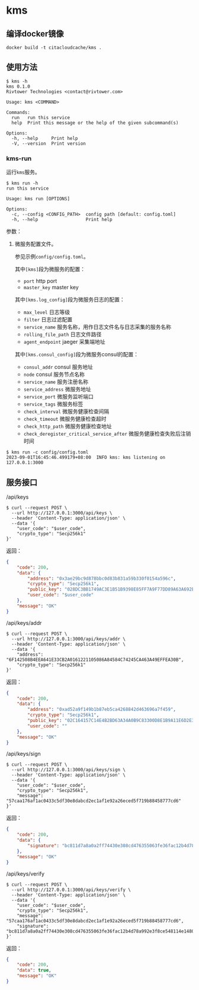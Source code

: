 # kms

## 编译docker镜像
```
docker build -t citacloudcache/kms .
```
## 使用方法

```
$ kms -h
kms 0.1.0
Rivtower Technologies <contact@rivtower.com>

Usage: kms <COMMAND>

Commands:
  run   run this service
  help  Print this message or the help of the given subcommand(s)

Options:
  -h, --help     Print help
  -V, --version  Print version
```

### kms-run

运行`kms`服务。

```
$ kms run -h
run this service

Usage: kms run [OPTIONS]

Options:
  -c, --config <CONFIG_PATH>  config path [default: config.toml]
  -h, --help                  Print help
```

参数：
1. 微服务配置文件。

    参见示例`config/config.toml`。

    其中`[kms]`段为微服务的配置：
    * `port` http port
    * `master_key` master key

    其中`[kms.log_config]`段为微服务日志的配置：
    * `max_level` 日志等级
    * `filter` 日志过滤配置
    * `service_name` 服务名称，用作日志文件名与日志采集的服务名称
    * `rolling_file_path` 日志文件路径
    * `agent_endpoint` jaeger 采集端地址

    其中`[kms.consul_config]`段为微服务consul的配置：
    * `consul_addr` consul 服务地址
    * `node` consul 服务节点名称
    * `service_name` 服务注册名称
    * `service_address` 微服务地址
    * `service_port` 微服务监听端口
    * `service_tags` 微服务标签
    * `check_interval` 微服务健康检查间隔
    * `check_timeout` 微服务健康检查超时
    * `check_http_path` 微服务健康检查地址
    * `check_deregister_critical_service_after` 微服务健康检查失败后注销时间

```
$ kms run -c config/config.toml
2023-09-01T16:45:46.499179+08:00  INFO kms: kms listening on 127.0.0.1:3000
```

## 服务接口

/api/keys

```
$ curl --request POST \
  --url http://127.0.0.1:3000/api/keys \
  --header 'Content-Type: application/json' \
  --data '{
    "user_code": "$user_code",
    "crypto_type": "Secp256k1"
}'
```

返回：

```json
{
    "code": 200,
    "data": {
        "address": "0x3ae29bc9d878bbc0d83b831a59b330f0154a596c",
        "crypto_type": "Secp256k1",
        "public_key": "028DC3BB1749AC3E1B51B9398E85FF7A9F77DD89A63A692ED4B053644D4F8AB5BC",
        "user_code": "$user_code"
    },
    "message": "OK"
}
```

/api/keys/addr

```
$ curl --request POST \
  --url http://127.0.0.1:3000/api/keys/addr \
  --header 'Content-Type: application/json' \
  --data '{
    "address": "6F142508B4EEA641E33CB2A0161221105086A84584C74245CA463A49EFFEA30B",
    "crypto_type": "Secp256k1"
}'
```

返回：

```json
{
    "code": 200,
    "data": {
        "address": "0xad52a9f149b1b87eb5ca4268842d463696a7f459",
        "crypto_type": "Secp256k1",
        "public_key": "02C164157C14E4B2BD63A34A0B9C83300D8E1B9A11E6D2E32C4CEC2FFE5DFEEAD2",
        "user_code": ""
    },
    "message": "OK"
}
```

/api/keys/sign

```
$ curl --request POST \
  --url http://127.0.0.1:3000/api/keys/sign \
  --header 'Content-Type: application/json' \
  --data '{
    "user_code": "$user_code",
    "crypto_type": "Secp256k1",
    "message": "57caa176af1ac0433c5df30e8dabcd2ec1af1e92a26eced5f719b88458777cd6"
}'
```

返回：

```json
{
    "code": 200,
    "data": {
        "signature": "bc811d7a8a0a2ff74430e308cd476355063fe36fac12b4d78a992e3f8ce548114e1480c0f7c2151f6ac77e526dd1bb0bff0326c3ca8add5a54e2e6a278117bdd1c"
    },
    "message": "OK"
}
```

/api/keys/verify

```
$ curl --request POST \
  --url http://127.0.0.1:3000/api/keys/verify \
  --header 'Content-Type: application/json' \
  --data '{
    "user_code": "$user_code",
    "crypto_type": "Secp256k1",
    "message": "57caa176af1ac0433c5df30e8dabcd2ec1af1e92a26eced5f719b88458777cd6",
    "signature": "bc811d7a8a0a2ff74430e308cd476355063fe36fac12b4d78a992e3f8ce548114e1480c0f7c2151f6ac77e526dd1bb0bff0326c3ca8add5a54e2e6a278117bdd1c"
}'
```

返回：

```json
{
    "code": 200,
    "data": true,
    "message": "OK"
}
```

